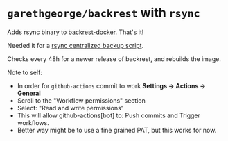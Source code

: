 # `garethgeorge/backrest` with `rsync`

Adds rsync binary to [backrest-docker](https://hub.docker.com/r/garethgeorge/backrest). That's it!

Needed it for a [rsync centralized backup script](https://github.com/dpi0/scripts/blob/main/rsync-central-backup.sh).

Checks every 48h for a newer release of backrest, and rebuilds the image.

Note to self:

- In order for `github-actions` commit to work **Settings → Actions → General**
- Scroll to the "Workflow permissions" section
- Select: "Read and write permissions"
- This will allow github-actions[bot] to: Push commits and Trigger workflows.
- Better way might be to use a fine grained PAT, but this works for now.
